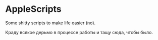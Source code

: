 # AppleScripts
Some shitty scripts to make life easier (no).

Краду всякое дерьмо в процессе работы и тащу сюда, чтобы было.
